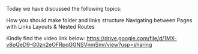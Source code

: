 Today we have discussed the following topics:

How you should make folder and links structure
Navigating between Pages with Links
Layouts & Nested Routes

Kindly find the video link below:
https://drive.google.com/file/d/1MX-v8pQeD9-G0zn2eOFRpqGGNSVnmSmr/view?usp=sharing
